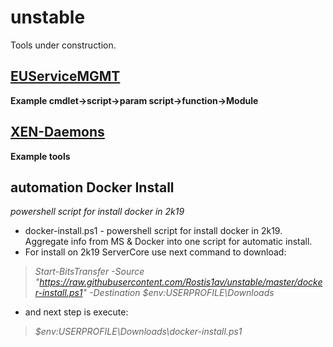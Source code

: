 # unstable
Tools under construction.

## [EUServiceMGMT](https://github.com/Rostis1av/unstable/tree/master/EUServiceMGMT)
**Example cmdlet->script->param script->function->Module**

## [XEN-Daemons](https://github.com/Rostis1av/unstable/tree/master/XEN-Daemons)
**Example tools**

## automation Docker Install
*powershell script for install docker in 2k19*
- docker-install.ps1 - powershell script for install docker in 2k19. Aggregate info from MS & Docker into one script for automatic install.
- For install on 2k19 ServerCore use next command to download:
> *Start-BitsTransfer -Source "https://raw.githubusercontent.com/Rostis1av/unstable/master/docker-install.ps1" -Destination $env:USERPROFILE\Downloads*
- and next step is execute:
> *$env:USERPROFILE\Downloads\docker-install.ps1*
